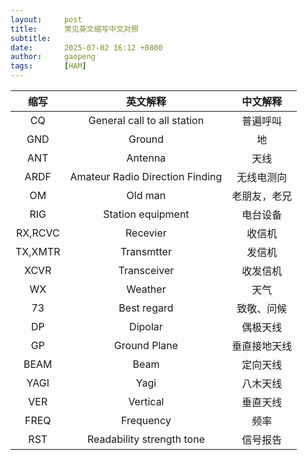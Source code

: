 ```yaml
---
layout:     post
title:      常见英文缩写中文对照
subtitle:   
date:       2025-07-02 16:12 +0800
author:     gaopeng
tags:       [HAM]
---
```


|缩写|英文解释|中文解释|
| :-: | :-: | :-: |
|CQ|General call to all station|普遍呼叫|
|GND|Ground|地|
|ANT|Antenna|天线|
|ARDF|Amateur Radio Direction Finding|无线电测向|
|OM|Old man|老朋友，老兄|
|RIG|Station equipment|电台设备|
|RX,RCVC|Recevier|收信机|
|TX,XMTR|Transmtter|发信机|
|XCVR|Transceiver|收发信机|
|WX|Weather|天气|
|73|Best regard|致敬、问候|
|DP|Dipolar|偶极天线|
|GP|Ground Plane|垂直接地天线|
|BEAM|Beam|定向天线|
|YAGI|Yagi|八木天线|
|VER|Vertical|垂直天线|
|FREQ|Frequency|频率|
|RST|Readability strength tone|信号报告|
